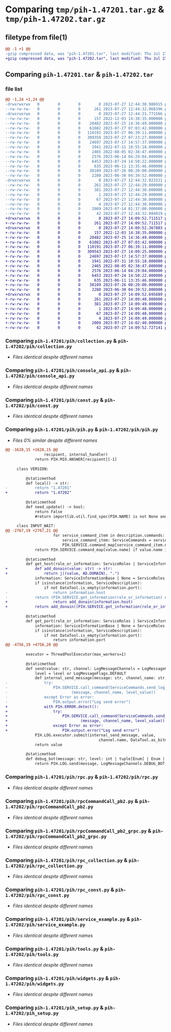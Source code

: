 # Comparing `tmp/pih-1.47201.tar.gz` & `tmp/pih-1.47202.tar.gz`

## filetype from file(1)

```diff
@@ -1 +1 @@
-gzip compressed data, was "pih-1.47201.tar", last modified: Thu Jul 27 12:44:31 2023, max compression
+gzip compressed data, was "pih-1.47202.tar", last modified: Thu Jul 27 14:09:52 2023, max compression
```

## Comparing `pih-1.47201.tar` & `pih-1.47202.tar`

### file list

```diff
@@ -1,24 +1,24 @@
-drwxrwxrwx   0        0        0        0 2023-07-27 12:44:30.986915 pih-1.47201/
--rw-rw-rw-   0        0        0      261 2023-07-27 12:44:32.068396 pih-1.47201/PKG-INFO
-drwxrwxrwx   0        0        0        0 2023-07-27 12:44:31.771566 pih-1.47201/pih/
--rw-rw-rw-   0        0        0      157 2022-12-03 14:38:35.000000 pih-1.47201/pih/__init__.py
--rw-rw-rw-   0        0        0    20482 2023-07-25 14:36:49.000000 pih-1.47201/pih/collection.py
--rw-rw-rw-   0        0        0    61082 2023-07-27 07:03:42.000000 pih-1.47201/pih/console_api.py
--rw-rw-rw-   0        0        0   110191 2023-07-27 06:39:11.000000 pih-1.47201/pih/const.py
--rw-rw-rw-   0        0        0   309358 2023-07-27 07:23:27.000000 pih-1.47201/pih/pih.py
--rw-rw-rw-   0        0        0    24697 2023-07-17 14:57:37.000000 pih-1.47201/pih/rpc.py
--rw-rw-rw-   0        0        0     1941 2022-07-31 10:55:18.000000 pih-1.47201/pih/rpcCommandCall_pb2.py
--rw-rw-rw-   0        0        0     2465 2022-08-05 02:38:47.000000 pih-1.47201/pih/rpcCommandCall_pb2_grpc.py
--rw-rw-rw-   0        0        0     2576 2023-06-14 04:29:04.000000 pih-1.47201/pih/rpc_collection.py
--rw-rw-rw-   0        0        0     6453 2023-07-24 14:50:22.000000 pih-1.47201/pih/rpc_const.py
--rw-rw-rw-   0        0        0      635 2023-06-11 13:35:46.000000 pih-1.47201/pih/service_example.py
--rw-rw-rw-   0        0        0    38109 2023-07-26 00:20:00.000000 pih-1.47201/pih/tools.py
--rw-rw-rw-   0        0        0     2280 2023-06-30 04:39:52.000000 pih-1.47201/pih/widgets.py
-drwxrwxrwx   0        0        0        0 2023-07-27 12:44:32.021521 pih-1.47201/pih.egg-info/
--rw-rw-rw-   0        0        0      261 2023-07-27 12:44:29.000000 pih-1.47201/pih.egg-info/PKG-INFO
--rw-rw-rw-   0        0        0      381 2023-07-27 12:44:30.000000 pih-1.47201/pih.egg-info/SOURCES.txt
--rw-rw-rw-   0        0        0        1 2023-07-27 12:44:29.000000 pih-1.47201/pih.egg-info/dependency_links.txt
--rw-rw-rw-   0        0        0       67 2023-07-27 12:44:30.000000 pih-1.47201/pih.egg-info/requires.txt
--rw-rw-rw-   0        0        0        4 2023-07-27 12:44:30.000000 pih-1.47201/pih.egg-info/top_level.txt
--rw-rw-rw-   0        0        0     2009 2023-07-14 01:37:00.000000 pih-1.47201/pih_setup.py
--rw-rw-rw-   0        0        0       42 2023-07-27 12:44:32.084019 pih-1.47201/setup.cfg
+drwxrwxrwx   0        0        0        0 2023-07-27 14:09:52.711517 pih-1.47202/
+-rw-rw-rw-   0        0        0      261 2023-07-27 14:09:52.711517 pih-1.47202/PKG-INFO
+drwxrwxrwx   0        0        0        0 2023-07-27 14:09:52.367803 pih-1.47202/pih/
+-rw-rw-rw-   0        0        0      157 2022-12-03 14:38:35.000000 pih-1.47202/pih/__init__.py
+-rw-rw-rw-   0        0        0    20482 2023-07-25 14:36:49.000000 pih-1.47202/pih/collection.py
+-rw-rw-rw-   0        0        0    61082 2023-07-27 07:03:42.000000 pih-1.47202/pih/console_api.py
+-rw-rw-rw-   0        0        0   110191 2023-07-27 06:39:11.000000 pih-1.47202/pih/const.py
+-rw-rw-rw-   0        0        0   309543 2023-07-27 14:09:25.000000 pih-1.47202/pih/pih.py
+-rw-rw-rw-   0        0        0    24697 2023-07-17 14:57:37.000000 pih-1.47202/pih/rpc.py
+-rw-rw-rw-   0        0        0     1941 2022-07-31 10:55:18.000000 pih-1.47202/pih/rpcCommandCall_pb2.py
+-rw-rw-rw-   0        0        0     2465 2022-08-05 02:38:47.000000 pih-1.47202/pih/rpcCommandCall_pb2_grpc.py
+-rw-rw-rw-   0        0        0     2576 2023-06-14 04:29:04.000000 pih-1.47202/pih/rpc_collection.py
+-rw-rw-rw-   0        0        0     6453 2023-07-24 14:50:22.000000 pih-1.47202/pih/rpc_const.py
+-rw-rw-rw-   0        0        0      635 2023-06-11 13:35:46.000000 pih-1.47202/pih/service_example.py
+-rw-rw-rw-   0        0        0    38109 2023-07-26 00:20:00.000000 pih-1.47202/pih/tools.py
+-rw-rw-rw-   0        0        0     2280 2023-06-30 04:39:52.000000 pih-1.47202/pih/widgets.py
+drwxrwxrwx   0        0        0        0 2023-07-27 14:09:52.695889 pih-1.47202/pih.egg-info/
+-rw-rw-rw-   0        0        0      261 2023-07-27 14:09:48.000000 pih-1.47202/pih.egg-info/PKG-INFO
+-rw-rw-rw-   0        0        0      381 2023-07-27 14:09:49.000000 pih-1.47202/pih.egg-info/SOURCES.txt
+-rw-rw-rw-   0        0        0        1 2023-07-27 14:09:48.000000 pih-1.47202/pih.egg-info/dependency_links.txt
+-rw-rw-rw-   0        0        0       67 2023-07-27 14:09:48.000000 pih-1.47202/pih.egg-info/requires.txt
+-rw-rw-rw-   0        0        0        4 2023-07-27 14:09:49.000000 pih-1.47202/pih.egg-info/top_level.txt
+-rw-rw-rw-   0        0        0     2009 2023-07-27 14:02:40.000000 pih-1.47202/pih_setup.py
+-rw-rw-rw-   0        0        0       42 2023-07-27 14:09:52.727141 pih-1.47202/setup.cfg
```

### Comparing `pih-1.47201/pih/collection.py` & `pih-1.47202/pih/collection.py`

 * *Files identical despite different names*

### Comparing `pih-1.47201/pih/console_api.py` & `pih-1.47202/pih/console_api.py`

 * *Files identical despite different names*

### Comparing `pih-1.47201/pih/const.py` & `pih-1.47202/pih/const.py`

 * *Files identical despite different names*

### Comparing `pih-1.47201/pih/pih.py` & `pih-1.47202/pih/pih.py`

 * *Files 0% similar despite different names*

```diff
@@ -1628,15 +1628,15 @@
                 recipient, internal_handler)
             return PIH.MIO.ANSWER[recipient][-1] 
 
     class VERSION:
 
         @staticmethod
         def local() -> str:
-            return "1.47201"
+            return "1.47202"
 
         @staticmethod
         def need_update() -> bool:
             return False
             #return importlib.util.find_spec(PIH.NAME) is not None and PIH.VERSION.local() < PIH.VERSION.remote()
     
     class INPUT_WAIT:
@@ -2767,19 +2767,21 @@
                     for service_command_item in description.commands:
                         service_command_item: ServiceCommands = service_command_item
                         PIH.SERVICE.command_map[service_command_item.name] = description
             return PIH.SERVICE.command_map[value.name] if value.name in PIH.SERVICE.command_map else None
 
         @staticmethod
         def get_host(role_or_information: ServiceRoles | ServiceInformationBase) -> str:
+            def add_donain(value: str) -> str:
+                return j((value, AD.DOMAIN), ".")
             information: ServiceInformationBase | None = ServiceRoles.description(role_or_information)
             if isinstance(information, ServiceDescription):
                 if not DataTool.is_empty(information.port):
-                    return information.host
-            return (PIH.SERVICE.get_information(role_or_information) or ServiceInformationBase()).host or information.host
+                    return add_donain(information.host)
+            return add_donain((PIH.SERVICE.get_information(role_or_information) or ServiceInformationBase()).host or information.host)
 
         @staticmethod
         def get_port(role_or_information: ServiceRoles | ServiceInformationBase) -> int | None:
             information: ServiceInformationBase | None = ServiceRoles.description(role_or_information)
             if isinstance(information, ServiceDescription):
                 if not DataTool.is_empty(information.port):
                     return information.port
@@ -4756,19 +4758,20 @@
 
         executor = ThreadPoolExecutor(max_workers=1)
 
         @staticmethod
         def send(value: str, channel: LogMessageChannels = LogMessageChannels.DEFAULT, level: int | tuple[Enum] | Enum | list[Enum] | list[int] | None = None) -> str:
             level = level or LogMessageFlags.DEFAULT
             def internal_send_message(message: str, channel_name: str, level_value: int) -> None:
-                try:
-                    PIH.SERVICE.call_command(ServiceCommands.send_log_message,
-                            (message, channel_name, level_value))
-                except Error as error:
-                    PIH.output.error("Log send error")
+                with PIH.ERROR.detect():
+                    try:
+                        PIH.SERVICE.call_command(ServiceCommands.send_log_message,
+                                (message, channel_name, level_value))
+                    except Error as error:
+                        PIH.output.error("Log send error")
             PIH.LOG.executor.submit(internal_send_message, value,
                                         channel.name, DataTool.as_bitmask_value(level))
             return value
 
         @staticmethod
         def debug_bot(message: str, level: int | tuple[Enum] | Enum | list[Enum] | list[int] | None = None) -> str:
             return PIH.LOG.send(message, LogMessageChannels.DEBUG_BOT, level)
```

### Comparing `pih-1.47201/pih/rpc.py` & `pih-1.47202/pih/rpc.py`

 * *Files identical despite different names*

### Comparing `pih-1.47201/pih/rpcCommandCall_pb2.py` & `pih-1.47202/pih/rpcCommandCall_pb2.py`

 * *Files identical despite different names*

### Comparing `pih-1.47201/pih/rpcCommandCall_pb2_grpc.py` & `pih-1.47202/pih/rpcCommandCall_pb2_grpc.py`

 * *Files identical despite different names*

### Comparing `pih-1.47201/pih/rpc_collection.py` & `pih-1.47202/pih/rpc_collection.py`

 * *Files identical despite different names*

### Comparing `pih-1.47201/pih/rpc_const.py` & `pih-1.47202/pih/rpc_const.py`

 * *Files identical despite different names*

### Comparing `pih-1.47201/pih/service_example.py` & `pih-1.47202/pih/service_example.py`

 * *Files identical despite different names*

### Comparing `pih-1.47201/pih/tools.py` & `pih-1.47202/pih/tools.py`

 * *Files identical despite different names*

### Comparing `pih-1.47201/pih/widgets.py` & `pih-1.47202/pih/widgets.py`

 * *Files identical despite different names*

### Comparing `pih-1.47201/pih_setup.py` & `pih-1.47202/pih_setup.py`

 * *Files identical despite different names*

